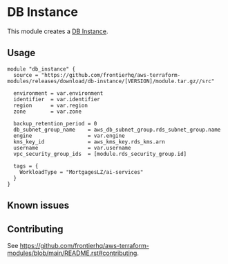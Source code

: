 # DB Instance

This module creates a [DB Instance](https://registry.terraform.io/providers/hashicorp/aws/latest/docs/resources/db_instance).

## Usage

```hcl
module "db_instance" {
  source = "https://github.com/frontierhq/aws-terraform-modules/releases/download/db-instance/[VERSION]/module.tar.gz//src"

  environment = var.environment
  identifier  = var.identifier
  region      = var.region
  zone        = var.zone

  backup_retention_period = 0
  db_subnet_group_name    = aws_db_subnet_group.rds_subnet_group.name
  engine                  = var.engine
  kms_key_id              = aws_kms_key.rds_kms.arn
  username                = var.username
  vpc_security_group_ids  = [module.rds_security_group.id]

  tags = {
    WorkloadType = "MortgagesLZ/ai-services"
  }
}
```

## Known issues

## Contributing

See <https://github.com/frontierhq/aws-terraform-modules/blob/main/README.rst#contributing>.
